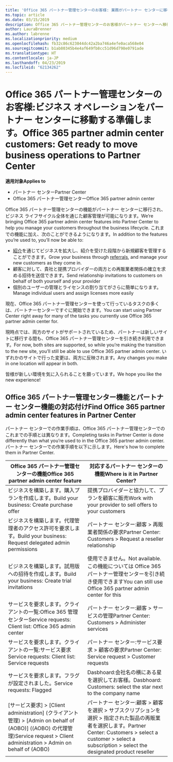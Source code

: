 ```yaml
---
title: 'Office 365 パートナー管理センターのお客様: 業務がパートナー センターに移行します | パートナー センター'
ms.topic: article
ms.date: 03/15/2019
description: Office 365 パートナー管理センターのお客様がパートナー センターへ移行する際の主な考慮事項
author: LauraBrenner
ms.author: labrenne
ms.localizationpriority: medium
ms.openlocfilehash: fb32c86c623044dc42a2ba746a4efe0aca568e04
ms.sourcegitcommit: b1ab80345b4e4af649fb8cc51d96d798e0791ade
ms.translationtype: HT
ms.contentlocale: ja-JP
ms.lasthandoff: 04/23/2019
ms.locfileid: "62134262"
---
```

# <a name="office-365-partner-admin-center-customers-get-ready-to-move-business-operations-to-partner-center"></a><span data-ttu-id="cd008-103">Office 365 パートナー管理センターのお客様:ビジネス オペレーションをパートナー センターに移動する準備します。</span><span class="sxs-lookup"><span data-stu-id="cd008-103">Office 365 partner admin center customers: Get ready to move business operations to Partner Center</span></span>

<span data-ttu-id="cd008-104">**適用対象**</span><span class="sxs-lookup"><span data-stu-id="cd008-104">**Applies to**</span></span> 

- <span data-ttu-id="cd008-105">パートナー センター</span><span class="sxs-lookup"><span data-stu-id="cd008-105">Partner Center</span></span>
- <span data-ttu-id="cd008-106">Office 365 パートナー管理センター</span><span class="sxs-lookup"><span data-stu-id="cd008-106">Office 365 partner admin center</span></span>

<span data-ttu-id="cd008-107">Office 365 パートナー管理センターの機能がパートナー センターに移行され、ビジネス ライフサイクル全体を通じた顧客管理が可能になります。</span><span class="sxs-lookup"><span data-stu-id="cd008-107">We’re bringing Office 365 partner admin center features into Partner Center to help you manage your customers throughout the business lifecycle.</span></span> <span data-ttu-id="cd008-108">これまでの機能に加え、次のことができるようになります。</span><span class="sxs-lookup"><span data-stu-id="cd008-108">In addition to the features you’re used to, you’ll now be able to:</span></span> 

*  <span data-ttu-id="cd008-109">[紹介](referrals.md)を通じてビジネスを拡大し、紹介を受けた段階から新規顧客を管理することができます。</span><span class="sxs-lookup"><span data-stu-id="cd008-109">Grow your business through [referrals](referrals.md), and manage your new customers as they come in.</span></span>
*  <span data-ttu-id="cd008-110">顧客に対して、貴社と提携プロバイダーの両方との再販業者関係の確立を求める招待を送信できます。</span><span class="sxs-lookup"><span data-stu-id="cd008-110">Send relationship invitations to customers on behalf of both yourself and your provider</span></span>
*  <span data-ttu-id="cd008-111">個別のユーザーの管理とライセンスの割り当てがさらに簡単になります。</span><span class="sxs-lookup"><span data-stu-id="cd008-111">Manage individual users and assign licenses more easily</span></span>

<span data-ttu-id="cd008-112">現在、Office 365 パートナー管理センターを使って行っているタスクの多くは、パートナーセンターですぐに開始できます。</span><span class="sxs-lookup"><span data-stu-id="cd008-112">You can start using Partner Center right away for many of the tasks you currently use Office 365 partner admin center for.</span></span> 

<span data-ttu-id="cd008-113">現時点では、両方のサイトがサポートされているため、パートナーは新しいサイトに移行する間も、Office 365 パートナー管理センターを引き続き利用できます。</span><span class="sxs-lookup"><span data-stu-id="cd008-113">For now, both sites are supported, so while you’re making the transition to the new site, you’ll still be able to use Office 365 partner admin center.</span></span> <span data-ttu-id="cd008-114">いずれかのサイトで行った変更は、両方に反映されます。</span><span class="sxs-lookup"><span data-stu-id="cd008-114">Any changes you make in one location will appear in both.</span></span>

<span data-ttu-id="cd008-115">皆様が新しい環境を気に入られることを願っています。</span><span class="sxs-lookup"><span data-stu-id="cd008-115">We hope you like the new experience!</span></span>

## <a name="find-office-365-partner-admin-center-features-in-partner-center"></a><span data-ttu-id="cd008-116">Office 365 パートナー管理センター機能とパートナー センター機能の対応付け</span><span class="sxs-lookup"><span data-stu-id="cd008-116">Find Office 365 partner admin center features in Partner Center</span></span>

<span data-ttu-id="cd008-117">パートナー センターでの作業手順は、Office 365 パートナー管理センターでのこれまでの手順とは異なります。</span><span class="sxs-lookup"><span data-stu-id="cd008-117">Completing tasks in Partner Center is done differently than what you’re used to in the Office 365 partner admin center.</span></span> <span data-ttu-id="cd008-118">パートナー センターでの作業手順を以下に示します。</span><span class="sxs-lookup"><span data-stu-id="cd008-118">Here's how to complete them in Partner Center.</span></span>

| <span data-ttu-id="cd008-119">Office 365 パートナー管理センターの機能</span><span class="sxs-lookup"><span data-stu-id="cd008-119">Office 365 partner admin center feature</span></span>                       | <span data-ttu-id="cd008-120">対応するパートナー センターの機能</span><span class="sxs-lookup"><span data-stu-id="cd008-120">Where is it in Partner Center?</span></span> | 
|   -----------------------------------------------  | -------------- |
| <span data-ttu-id="cd008-121">ビジネスを構築します。購入プランを作成します。</span><span class="sxs-lookup"><span data-stu-id="cd008-121">Build your business: Create purchase offer</span></span> | <span data-ttu-id="cd008-122">提携プロバイダーと協力して、プランを顧客に販売</span><span class="sxs-lookup"><span data-stu-id="cd008-122">Work with your provider to sell offers to your customers</span></span> |
| <span data-ttu-id="cd008-123">ビジネスを構築します。代理管理者のアクセス許可を要求します。</span><span class="sxs-lookup"><span data-stu-id="cd008-123">Build your business: Request delegated admin permissions</span></span> | <span data-ttu-id="cd008-124">パートナー センター:顧客 > 再販業者関係の要求</span><span class="sxs-lookup"><span data-stu-id="cd008-124">Partner Center: Customers > Request a reseller relationship</span></span> |
| <span data-ttu-id="cd008-125">ビジネスを構築します。試用版への招待を作成します。</span><span class="sxs-lookup"><span data-stu-id="cd008-125">Build your business: Create trial invitations</span></span> | <span data-ttu-id="cd008-126">使用できません。</span><span class="sxs-lookup"><span data-stu-id="cd008-126">Not available.</span></span> <span data-ttu-id="cd008-127">この機能については Office 365 パートナー管理センターを引き続き使用できます</span><span class="sxs-lookup"><span data-stu-id="cd008-127">You can still use Office 365 partner admin center for this</span></span> |
| <span data-ttu-id="cd008-128">サービスを要求します。クライアントの一覧:Office 365 管理センター</span><span class="sxs-lookup"><span data-stu-id="cd008-128">Service requests: Client list: Office 365 admin center</span></span> | <span data-ttu-id="cd008-129">パートナー センター:顧客 > サービスの管理</span><span class="sxs-lookup"><span data-stu-id="cd008-129">Partner Center: Customers > Administer services</span></span> |
| <span data-ttu-id="cd008-130">サービスを要求します。クライアントの一覧:サービス要求</span><span class="sxs-lookup"><span data-stu-id="cd008-130">Service requests: Client list: Service requests</span></span> | <span data-ttu-id="cd008-131">パートナー センター:サービス要求 > 顧客の要求</span><span class="sxs-lookup"><span data-stu-id="cd008-131">Partner Center: Service request > Customer requests</span></span> |
| <span data-ttu-id="cd008-132">サービスを要求します。フラグが設定されました。</span><span class="sxs-lookup"><span data-stu-id="cd008-132">Service requests: Flagged</span></span> | <span data-ttu-id="cd008-133">Dasbhoard:会社名の横にある星を選択してお客様。</span><span class="sxs-lookup"><span data-stu-id="cd008-133">Dasbhoard: Customers: select the star next to the company name</span></span> |
| <span data-ttu-id="cd008-134">[サービス要求] > [Client administration] (クライアント管理) > [Admin on behalf of (AOBO)] ((AOBO) の代理管理)</span><span class="sxs-lookup"><span data-stu-id="cd008-134">Service request > Client administration > Admin on behalf of (AOBO)</span></span> | <span data-ttu-id="cd008-135">パートナー センター:顧客 > 顧客を選択 > サブスクリプションを選択 > 指定された製品の再販業者を選択します。</span><span class="sxs-lookup"><span data-stu-id="cd008-135">Partner Center: Customers > select a customer > select a subscription > select the designated product reseller</span></span> |

